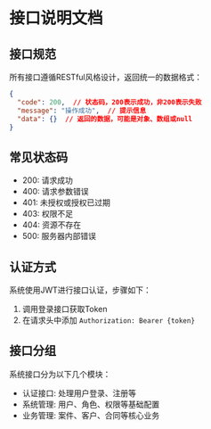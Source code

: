# 接口说明文档

## 接口规范

所有接口遵循RESTful风格设计，返回统一的数据格式：

```json
{
  "code": 200,  // 状态码，200表示成功，非200表示失败
  "message": "操作成功",  // 提示信息
  "data": {}  // 返回的数据，可能是对象、数组或null
}
```

## 常见状态码

- 200: 请求成功
- 400: 请求参数错误
- 401: 未授权或授权已过期
- 403: 权限不足
- 404: 资源不存在
- 500: 服务器内部错误

## 认证方式

系统使用JWT进行接口认证，步骤如下：

1. 调用登录接口获取Token
2. 在请求头中添加 `Authorization: Bearer {token}`

## 接口分组

系统接口分为以下几个模块：

- 认证接口: 处理用户登录、注册等
- 系统管理: 用户、角色、权限等基础配置
- 业务管理: 案件、客户、合同等核心业务 
